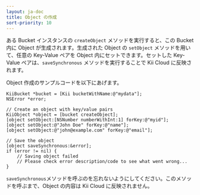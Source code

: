 ```yaml
---
layout: ja-doc
title: Object の作成
sort-priority: 10
---
```

ある Bucket インスタンスの `createObject` メソッドを実行すると、この Bucket 内に Object が生成されます。生成された Object の `setObject` メソッドを用いて、任意の Key-Value ペアを Object 内にセットできます。セットした Key-Value ペアは、`saveSynchronous` メソッドを実行することで Kii Cloud に反映されます。

Object 作成のサンプルコードを以下にあげます。

```objc
KiiBucket *bucket = [Kii bucketWithName:@"mydata"];
NSError *error;

// Create an object with key/value pairs
KiiObject *object = [bucket createObject];
[object setObject:[NSNumber numberWithInt:1] forKey:@"myid"];
[object setObject:@"John Doe" forKey:@"name"];
[object setObject:@"john@example.com" forKey:@"email"];

// Save the object
[object saveSynchronous:&error];
if (error != nil) {
    // Saving object failed
    // Please check error description/code to see what went wrong...
}
```

`saveSynchronous`メソッドを呼ぶのを忘れないようにしてください。このメソッドを呼ぶまで、Object の内容は Kii Cloud に反映されません。
